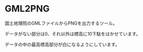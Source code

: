 # GML2PNG
国土地理院のGMLファイルからPNGを出力するツール。

データがない部分は0、それ以外は標高に10下駄をはかせています。

データの中の最高標高部分が白になるようにしています。

